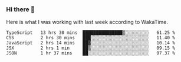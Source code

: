 ### Hi there 👋

Here is what I was working with last week according to WakaTime. 
<!--START_SECTION:waka-->
```text
TypeScript   13 hrs 30 mins  ███████████████▒░░░░░░░░░   61.25 % 
CSS          2 hrs 30 mins   ███░░░░░░░░░░░░░░░░░░░░░░   11.40 % 
JavaScript   2 hrs 14 mins   ██▓░░░░░░░░░░░░░░░░░░░░░░   10.14 % 
JSX          2 hrs 1 min     ██▒░░░░░░░░░░░░░░░░░░░░░░   09.15 % 
JSON         1 hr 37 mins    ██░░░░░░░░░░░░░░░░░░░░░░░   07.37 % 
```
<!--END_SECTION:waka-->

<!--
**keithort/keithort** is a ✨ _special_ ✨ repository because its `README.md` (this file) appears on your GitHub profile.

Here are some ideas to get you started:

- 🔭 I’m currently working on ...
- 🌱 I’m currently learning ...
- 👯 I’m looking to collaborate on ...
- 🤔 I’m looking for help with ...
- 💬 Ask me about ...
- 📫 How to reach me: ...
- 😄 Pronouns: ...
- ⚡ Fun fact: ...
-->
